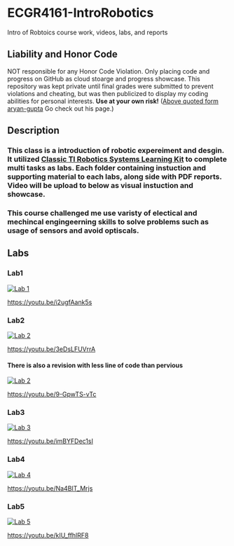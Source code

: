 # ECGR4161-IntroRobotics
Intro of Robtoics course work, videos, labs, and reports

## Liability and Honor Code
NOT responsible for any Honor Code Violation. Only placing code and progress on GitHub as cloud stoarge and progress showcase. This repository was kept private until final grades were submitted to prevent violations and cheating, but was then publicized to display my coding abilities for personal interests. 
**__Use at your own risk!__** 
([Above quoted form aryan-gupta](https://github.com/aryan-gupta) Go check out his page.)

## Description
### This class is a introduction of robotic expereiment and desgin. It utilized [Classic TI Robotics Systems Learning Kit](https://university.ti.com/en/faculty/ti-robotics-system-learning-kit/ti-robotics-system-learning-kit) to complete multi tasks as labs. Each folder containing instuction and supporting material to each labs, along side with PDF reports. Video will be upload to below as visual instuction and showcase.
### This course challenged me use varisty of electical and mechincal engingeerning skills to solve problems such as usage of sensors and avoid optiscals.

## Labs
### Lab1
  [![Lab 1](https://img.youtube.com/vi/i2ugfAank5s/0.jpg)](https://youtu.be/i2ugfAank5s)

  https://youtu.be/i2ugfAank5s


### Lab2
  [![Lab 2](https://img.youtube.com/vi/3eDsLFUVrrA/0.jpg)](https://youtu.be/3eDsLFUVrrA)

  https://youtu.be/3eDsLFUVrrA

#### There is also a revision with less line of code than pervious

  [![Lab 2](https://img.youtube.com/vi/9-GpwTS-vTc/0.jpg)](https://youtu.be/9-GpwTS-vTc)

  https://youtu.be/9-GpwTS-vTc
  
  
### Lab3
  [![Lab 3](https://img.youtube.com/vi/imBYFDec1sI/0.jpg)](https://youtu.be/imBYFDec1sI)

  https://youtu.be/imBYFDec1sI
  
  
### Lab4
  [![Lab 4](https://img.youtube.com/vi/Na4BIT_Mrjs/0.jpg)](https://youtu.be/Na4BIT_Mrjs)

  https://youtu.be/Na4BIT_Mrjs
  
  
### Lab5
  [![Lab 5](https://img.youtube.com/vi/kIU_ffhlRF8/0.jpg)](https://youtu.be/kIU_ffhlRF8)

  https://youtu.be/kIU_ffhlRF8
